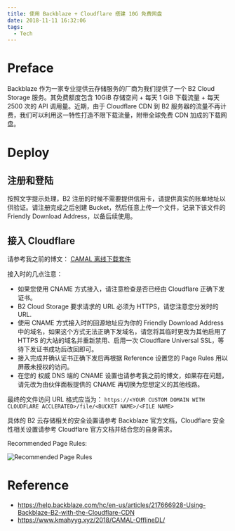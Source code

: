 ```yaml
---
title: 使用 Backblaze + Cloudflare 搭建 10G 免费网盘
date: 2018-11-11 16:32:06
tags:
  - Tech
---
```


# Preface

 Backblaze 作为一家专业提供云存储服务的厂商为我们提供了一个 B2 Cloud Storage 服务。其免费额度包含 10GiB 存储空间 + 每天 1 GiB 下载流量 + 每天 2500 次的 API 调用量。近期，由于 Cloudflare CDN 到 B2 服务器的流量不再计费，我们可以利用这一特性打造不限下载流量，附带全球免费 CDN 加成的下载网盘。

# Deploy

## 注册和登陆

按照文字提示处理，B2 注册的时候不需要提供信用卡，请提供真实的账单地址以供验证。请注册完成之后创建 Bucket，然后任意上传一个文件，记录下该文件的 Friendly Download Address，以备后续使用。

## 接入 Cloudflare

请参考我之前的博文： [CAMAL 离线下载套件](/2018/CAMAL-OfflineDL/)

接入时的几点注意：

- 如果您使用 CNAME 方式接入，请注意检查是否已经由 Cloudflare 正确下发证书。
- B2 Cloud Storage 要求请求的 URL 必须为 HTTPS，请您注意您分发时的 URL.
- 使用 CNAME 方式接入时的回源地址应为你的 Friendly Download Address 中的域名，如果这个方式无法正确下发域名，请您将其临时更改为其他启用了 HTTPS 的大站的域名并重新禁用、启用一次 Cloudflare Universal SSL，等待下发证书成功后改回即可。
- 接入完成并确认证书正确下发后再根据 Reference 设置您的 Page Rules 用以屏蔽未授权的访问。
- 在您的 权威 DNS 端的 CNAME 设置也请参考我之前的博文，如果存在问题，请先改为由伙伴面板提供的 CNAME 再切换为您想定义的其他线路。

最终的文件访问 URL 格式应当为：  `https://<YOUR CUSTOM DOMAIN WITH CLOUDFLARE ACCLERATED>/file/<BUCKET NAME>/<FILE NAME>`

具体的 B2 云存储相关的安全设置请参考 Backblaze 官方文档，Cloudflare 安全性相关设置请参考 Cloudflare 官方文档并结合您的自身需求。

Recommended Page Rules:

![Recommended Page Rules](/asset_files/2018-b2cf-01.png)

# Reference

- https://help.backblaze.com/hc/en-us/articles/217666928-Using-Backblaze-B2-with-the-Cloudflare-CDN
- https://www.kmahyyg.xyz/2018/CAMAL-OfflineDL/
